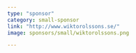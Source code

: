 ```yaml
---
type: "sponsor"
category: small-sponsor
link: "http://www.wiktorolssons.se/"
image: sponsors/small/wiktorolssons.png

---
```

